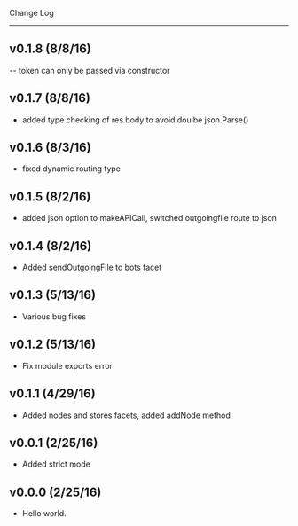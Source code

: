 Change Log

- - -
## v0.1.8 (8/8/16)
-- token can only be passed via constructor
## v0.1.7 (8/8/16)
- added type checking of res.body to avoid doulbe json.Parse()
## v0.1.6 (8/3/16)
- fixed dynamic routing type
## v0.1.5 (8/2/16)
- added json option to makeAPICall, switched outgoingfile route to json
## v0.1.4 (8/2/16)
- Added sendOutgoingFile to bots facet
## v0.1.3 (5/13/16)
- Various bug fixes
## v0.1.2 (5/13/16)
- Fix module exports error
## v0.1.1 (4/29/16)
- Added nodes and stores facets, added addNode method
## v0.0.1 (2/25/16)
- Added strict mode
## v0.0.0 (2/25/16)
- Hello world.
